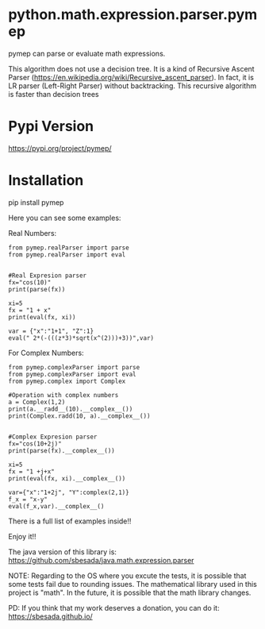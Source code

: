 # python.math.expression.parser.pymep

pymep can parse or evaluate math expressions.

This algorithm does not use a decision tree. It is a kind of Recursive Ascent Parser (https://en.wikipedia.org/wiki/Recursive_ascent_parser). In fact, it is LR parser (Left-Right Parser) without backtracking. This recursive algorithm is faster than decision trees

# Pypi Version

  https://pypi.org/project/pymep/

# Installation

pip install pymep

Here you can see some examples:

  Real Numbers:    
	
	from pymep.realParser import parse
	from pymep.realParser import eval


	#Real Expresion parser
	fx="cos(10)"
	print(parse(fx))
	
	xi=5
	fx = "1 + x"
	print(eval(fx, xi))
	
	var = {"x":"1+1", "Z":1}
	eval(" 2*(-(((z*3)*sqrt(x^(2)))+3))",var)
	

  For Complex Numbers:
  
    from pymep.complexParser import parse
	from pymep.complexParser import eval
	from pymep.complex import Complex

	#Operation with complex numbers
	a = Complex(1,2)
	print(a.__radd__(10).__complex__())
	print(Complex.radd(10, a).__complex__())


	#Complex Expresion parser
	fx="cos(10+2j)"
	print(parse(fx).__complex__())
	
	xi=5
	fx = "1 +j+x"
	print(eval(fx, xi).__complex__())
	
	var={"x":"1+2j", "Y":complex(2,1)}
	f_x = "x-y"
	eval(f_x,var).__complex__()
	
    
 There is a full list of examples inside!!

Enjoy it!!

The java version of this library is: https://github.com/sbesada/java.math.expression.parser

NOTE: Regarding to the OS where you excute the tests, it is possible that some tests fail due to rounding issues. The mathematical library used in this project is "math". In the future, it is possible that the math library changes. 

PD: If you think that my work deserves a donation, you can do it: https://sbesada.github.io/
